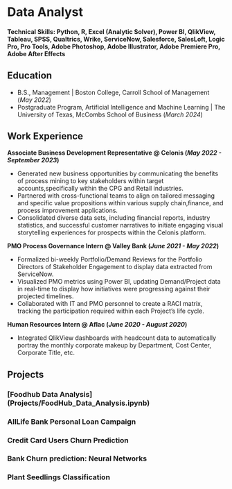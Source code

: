 # Data Analyst

#### Technical Skills: Python, R, Excel (Analytic Solver), Power BI, QlikView, Tableau, SPSS, Qualtrics, Wrike, ServiceNow, Salesforce, SalesLoft, Logic Pro, Pro Tools, Adobe Photoshop, Adobe Illustrator, Adobe Premiere Pro, Adobe After Effects

## Education
- B.S., Management | Boston College, Carroll School of Management (_May 2022_)
- Postgraduate Program, Artificial Intelligence and Machine Learning | The University of Texas, McCombs School of Business (_March 2024_)

## Work Experience
**Associate Business Development Representative @ Celonis (_May 2022 - September 2023_)**
- Generated new business opportunities by communicating the benefits of process mining to key stakeholders within target accounts,specifically within the CPG and Retail industries.
- Partnered with cross-functional teams to align on tailored messaging and specific value propositions within various supply chain,finance, and process improvement applications.
- Consolidated diverse data sets, including financial reports, industry statistics, and successful customer narratives to initiate engaging visual storytelling experiences for prospects within the Celonis platform.

**PMO Process Governance Intern @ Valley Bank (_June 2021 - May 2022_)**
- Formalized bi-weekly Portfolio/Demand Reviews for the Portfolio Directors of Stakeholder Engagement to display data extracted from ServiceNow.
- Visualized PMO metrics using Power BI, updating Demand/Project data in real-time to display how initiatives were progressing against their projected timelines.
- Collaborated with IT and PMO personnel to create a RACI matrix, tracking the participation required within each Project’s life cycle.

**Human Resources Intern @ Aflac (_June 2020 - August 2020_)**
- Integrated QlikView dashboards with headcount data to automatically portray the monthly corporate makeup by Department, Cost Center, Corporate Title, etc.

## Projects
### [Foodhub Data Analysis] (Projects/FoodHub_Data_Analysis.ipynb)
### AllLife Bank Personal Loan Campaign
### Credit Card Users Churn Prediction
### Bank Churn prediction: Neural Networks
### Plant Seedlings Classification

